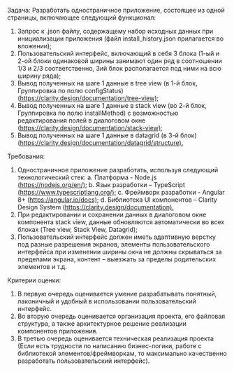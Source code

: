 Задача:
Разработать одностраничное приложение, состоящее из одной страницы, включающее следующий функционал:

1. Запрос к .json файлу, содержащему набор исходных данных при инициализации приложения (файл install_history.json прилагается во вложении);
2. Пользовательский интерфейс, включающий в себя 3 блока (1-ый и 2-ой блоки одинаковой ширины занимают один ряд в соотношении 1/3 и 2/3 соответственно, 3ий блок располагается под ними на всю ширину ряда);
3. Вывод полученных на шаге 1 данные в tree view (в 1-й блок, Группировка по полю configStatus) (<https://clarity.design/documentation/tree-view);>
4. Вывод полученных на шаге 1 данные в stack view (во 2-й блок, Группировка по полю installMethod) с возможностью редактирования полей в диалоговом окне (<https://clarity.design/documentation/stack-view);>
5. Вывод полученных на шаге 1 данные в datagrid (в 3-й блок) (<https://clarity.design/documentation/datagrid/structure).>

Требования:

1. Одностраничное приложение разработать, используя следующий технологический стек:
a. Платформа - Node.js (<https://nodejs.org/en/);>
b. Язык разработки – TypeScript (<https://www.typescriptlang.org/);>
c. Фреймворк разработки - Angular 8+ (<https://angular.io/docs);>
d. Библиотека UI компонентов – Clarity Design System (<https://clarity.design/documentation).>
2. При редактировании и сохранении данных в диалоговом окне компонента stack view, данные обновляются автоматически во всех блоках (Tree view, Stack View, Datagrid);
3. Пользовательский интерфейс должен иметь адаптивную верстку под разные разрешения экранов, элементы пользовательского интерфейса при изменении ширины окна не должны скрываться за пределами экрана, контент – выезжать за пределы родительских элементов и т.д.

Критерии оценки:

1. В первую очередь оценивается умение разрабатывать понятный, лаконичный и удобный в использовании пользовательский интерфейс.
2. Во вторую очередь оценивается организация проекта, его файловая структура, а также архитектурное решение реализации компонентов приложения.
3. В третью очередь оценивается техническая реализация проекта (Если есть трудности по написанию бизнес-логики, работе с библиотекой элементов/фреймворкам, то максимально качественно разработать пользовательский интерфейс).
